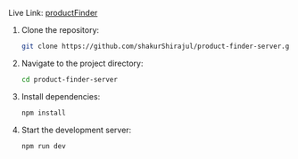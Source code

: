 Live Link: [productFinder](https://productfinders.netlify.app)

1. Clone the repository:
   ```bash
   git clone https://github.com/shakurShirajul/product-finder-server.git
2. Navigate to the project directory:
   ```bash
   cd product-finder-server
3. Install dependencies:
   ```bash
   npm install
4. Start the development server:
   ```bash
   npm run dev